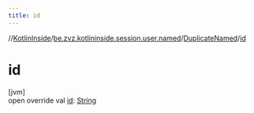 ```yaml
---
title: id
---
```

//[KotlinInside](../../../index.html)/[be.zvz.kotlininside.session.user.named](../index.html)/[DuplicateNamed](index.html)/[id](id.html)



# id



[jvm]\
open override val [id](id.html): [String](https://kotlinlang.org/api/latest/jvm/stdlib/kotlin/-string/index.html)





